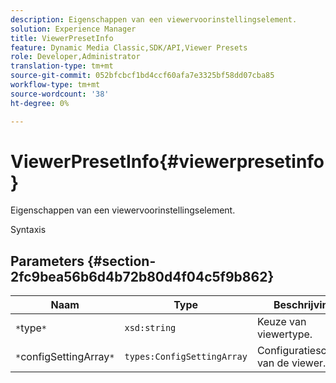 ```yaml
---
description: Eigenschappen van een viewervoorinstellingselement.
solution: Experience Manager
title: ViewerPresetInfo
feature: Dynamic Media Classic,SDK/API,Viewer Presets
role: Developer,Administrator
translation-type: tm+mt
source-git-commit: 052bfcbcf1bd4ccf60afa7e3325bf58dd07cba85
workflow-type: tm+mt
source-wordcount: '38'
ht-degree: 0%

---
```



# ViewerPresetInfo{#viewerpresetinfo}

Eigenschappen van een viewervoorinstellingselement.

Syntaxis

## Parameters {#section-2fc9bea56b6d4b72b80d4f04c5f9b862}

| Naam | Type | Beschrijving |
|---|---|---|
| `*`type`*` | `xsd:string` | Keuze van viewertype. |
| `*`configSettingArray`*` | `types:ConfigSettingArray` | Configuratiescherm van de viewer. |

